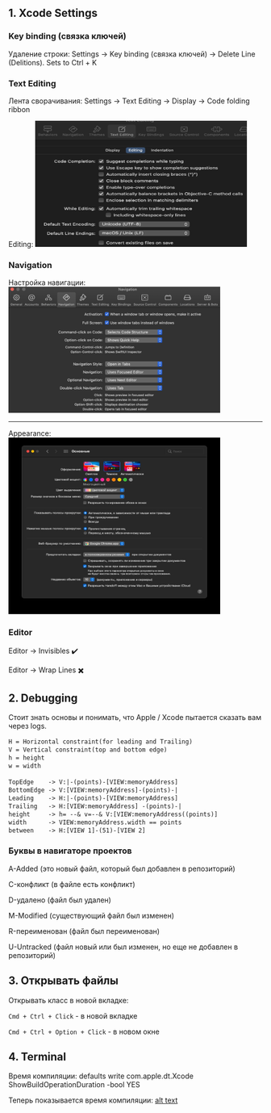 ## 1. Xcode Settings

### Key binding (связка ключей)

Удаление строки: Settings -> Key binding (связка ключей) -> Delete Line (Delitions). Sets to Ctrl + K

### Text Editing

Лента сворачивания: Settings -> Text Editing -> Display -> Code folding ribbon

Editing: 
<img src="https://github.com/eldaroid/pictures/blob/master/iOSWiki/TextEditing-Editing.jpeg" alt="alt text" width="420" height="250">


### Navigation 
Настройка навигации:
<img src="https://github.com/eldaroid/pictures/blob/master/other/navigation_Xcode.png" alt="alt text" width="420" height="250">

---
Appearance: 
<img src="https://github.com/eldaroid/pictures/blob/master/other/settings.jpg" alt="alt text" width="420" height="350">

### Editor

Editor -> Invisibles :heavy_check_mark:

Editor -> Wrap Lines :heavy_multiplication_x:

## 2. Debugging

Стоит знать основы и понимать, что Apple / Xcode пытается сказать вам через logs.

```
H = Horizontal constraint(for leading and Trailing)
V = Vertical constraint(top and bottom edge)
h = height
w = width

TopEdge    -> V:|-(points)-[VIEW:memoryAddress] 
BottomEdge -> V:[VIEW:memoryAddress]-(points)-|
Leading    -> H:|-(points)-[VIEW:memoryAddress] 
Trailing   -> H:[VIEW:memoryAddress] -(points)-|
height     -> h= --& v=--& V:[VIEW:memoryAddress((points)] 
width      -> VIEW:memoryAddress.width == points 
between    -> H:[VIEW 1]-(51)-[VIEW 2] 
```

### Буквы в навигаторе проектов

A-Added (это новый файл, который был добавлен в репозиторий)

C-конфликт (в файле есть конфликт)

D-удалено (файл был удален)

M-Modified (существующий файл был изменен)

R-переименован (файл был переименован)

U-Untracked (файл новый или был изменен, но еще не добавлен в репозиторий)

## 3. Открывать файлы

Открывать класс в новой вкладке: 

`Cmd + Ctrl + Click` - в новой вкладке

`Cmd + Ctrl + Option + Click` - в новом окне

## 4. Terminal

Время компиляции: defaults write com.apple.dt.Xcode ShowBuildOperationDuration -bool YES

Теперь показывается время компиляции: [alt text](https://flexiple.com/ios/xcode-build-optimization-a-definitive-guide/#:~:text=Note%201)
